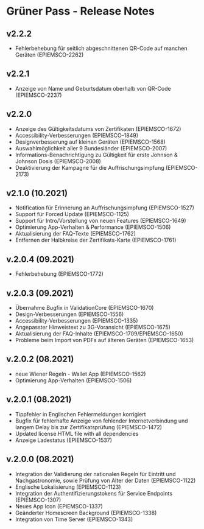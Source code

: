 # Grüner Pass - Release Notes

## v2.2.2

- Fehlerbehebung für seitlich abgeschnittenen QR-Code auf manchen Geräten (EPIEMSCO-2262)

## v2.2.1

- Anzeige von Name und Geburtsdatum oberhalb von QR-Code (EPIEMSCO-2237)

## v2.2.0

- Anzeige des Gültigkeitsdatums von Zertifikaten (EPIEMSCO-1672)
- Accessibility-Verbesserungen (EPIEMSCO-1849)
- Designverbesserung auf kleinen Geräten (EPIEMSCO-1568)
- Auswahlmöglichkeit aller 9 Bundesländer (EPIEMSCO-2007)
- Informations-Benachrichtigung zu Gültigkeit für erste Johnson & Johnson Dosis (EPIEMSCO-2008)
- Deaktivierung der Kampagne für die Auffrischungsimpfung (EPIEMSCO-2173)

## v2.1.0  (10.2021)
- Notification für Erinnerung an Auffrischungsimpfung (EPIEMSCO-1527)
- Support für Forced Update (EPIEMSCO-1125)
- Support für Intro/Vorstellung von neuen Features (EPIEMSCO-1649)
- Optimierung App-Verhalten & Performance (EPIEMSCO-1506)
- Aktualisierung der FAQ-Texte (EPIEMSCO-1762)
- Entfernen der Halbkreise der Zertifikats-Karte (EPIEMSCO-1761)

## v.2.0.4 (09.2021)

- Fehlerbehebung (EPIEMSCO-1772)

## v.2.0.3 (09.2021)

- Übernahme Bugfix in ValidationCore (EPIEMSCO-1670)
- Design-Verbesserungen (EPIEMSCO-1556)
- Accessibility-Verbesserungen (EPIEMSCO-1335)
- Angepasster Hinweistext zu 3G-Voransicht (EPIEMSCO-1675)
- Aktualisierung der FAQ-Inhalte (EPIEMSCO-1709/EPIEMSCO-1650)
- Probleme beim Import von PDFs auf älteren Geräten (EPIEMSCO-1653)

## v.2.0.2 (08.2021)
- neue Wiener Regeln - Wallet App (EPIEMSCO-1562)
- Optimierung App-Verhalten (EPIEMSCO-1506)

## v.2.0.1 (08.2021)

- Tippfehler in Englischen Fehlermeldungen korrigiert
- Bugfix für fehlerhafte Anzeige von fehlender Internetverbindung und langem Delay bis zur Zertifikatsprüfung (EPIEMSCO-1472)
- Updated license HTML file with all dependencies
- Anzeige Ladestatus (EPIEMSCO-1537)

## v.2.0.0 (08.2021)

- Integration der Validierung der nationalen Regeln für Eintritt und Nachgastronomie, sowie Prüfung von Alter der Daten (EPIEMSCO-1122)
- Englische Lokalisierung (EPIEMSCO-1123)
- Integration der Authentifizierungstokens für Service Endpoints (EPIEMSCO-1307)
- Neues App Icon (EPIEMSCO-1337)
- Geänderter Homescreen Background (EPIEMSCO-1338)
- Integration von Time Server (EPIEMSCO-1343)
